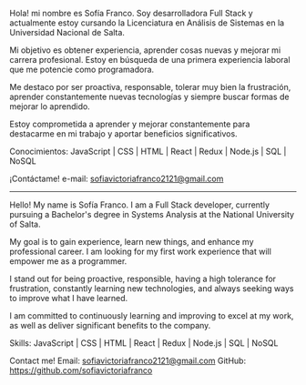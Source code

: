 Hola! mi nombre es Sofía Franco. Soy desarrolladora Full Stack y actualmente estoy cursando la Licenciatura en Análisis de Sistemas en la Universidad Nacional de Salta.

Mi objetivo es obtener experiencia, aprender cosas nuevas y mejorar mi carrera profesional. Estoy en búsqueda de una primera experiencia laboral que me potencie como programadora.

Me destaco por ser proactiva, responsable, tolerar muy bien la frustración, aprender constantemente nuevas tecnologías y siempre buscar formas de mejorar lo aprendido.

Estoy comprometida a aprender y mejorar constantemente para destacarme en mi trabajo y aportar beneficios significativos.

Conocimientos: JavaScript | CSS | HTML | React | Redux | Node.js | SQL | NoSQL

¡Contáctame!
e-mail: sofiavictoriafranco2121@gmail.com

_______________________________________________________________________________________________________________________________________________________________________________________________________________________________


Hello! My name is Sofía Franco. I am a Full Stack developer, currently pursuing a Bachelor's degree in Systems Analysis at the National University of Salta.

My goal is to gain experience, learn new things, and enhance my professional career. I am looking for my first work experience that will empower me as a programmer.

I stand out for being proactive, responsible, having a high tolerance for frustration, constantly learning new technologies, and always seeking ways to improve what I have learned.

I am committed to continuously learning and improving to excel at my work, as well as deliver significant benefits to the company.

Skills: JavaScript | CSS | HTML | React | Redux | Node.js | SQL | NoSQL

Contact me!
Email: sofiavictoriafranco2121@gmail.com
GitHub: https://github.com/sofiavictoriafranco
